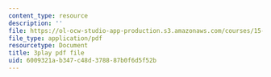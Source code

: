 ```yaml
---
content_type: resource
description: ''
file: https://ol-ocw-studio-app-production.s3.amazonaws.com/courses/15-071-the-analytics-edge-spring-2017/6009321ab347c48d378887b0f6d5f52b_D2FQ-JnltPw.pdf
file_type: application/pdf
resourcetype: Document
title: 3play pdf file
uid: 6009321a-b347-c48d-3788-87b0f6d5f52b
---
```

